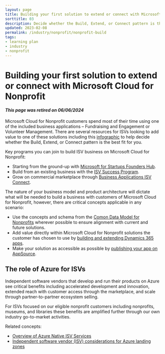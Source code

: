 ```yaml
---
layout: page
title: Building your first solution to extend or connect with Microsoft Cloud for Nonprofit
sorttitle: 03
description: Decide whether the Build, Extend, or Connect pattern is the best fit for you.
updated: 2023-02-08
permalink: /industry/nonprofit/nonprofit-build
tags:
- learning plan
- industry
- nonprofit
---
```


# Building your first solution to extend or connect with Microsoft Cloud for Nonprofit

#### ***This page was retired on 06/06/2024***

Microsoft Cloud for Nonprofit customers spend most of their time using one of the included business applications – Fundraising and Engagement or Volunteer Management. There are several resources for ISVs looking to add value to one of these solutions including this [infographic](https://assetsprod.microsoft.com/en-us/dyn365-isv-infographic.pdf) to help decide whether the Build, Extend, or Connect pattern is the best fit for you.

Key programs you can join to build ISV business on Microsoft Cloud for Nonprofit:
 - Starting from the ground-up with [Microsoft for Startups Founders Hub](https://www.microsoft.com/en-us/startups?rtc=1).
 - Build from an existing business with the [ISV Success Program](https://www.microsoft.com/en-us/isv/).
 - Grow on commercial marketplace through [Business Applications ISV Connect](https://partner.microsoft.com/en-us/solutions/business-applications/isv-build).

The nature of your business model and product architecture will dictate what will be needed to build a business with customers of Microsoft Cloud for Nonprofit, however, there are critical concepts applicable in any scenario:
 - Use the concepts and schema from the [Comon Data Model for Nonprofits](https://learn.microsoft.com/en-us/common-data-model/schema/core/applicationcommon/foundationcommon/crmcommon/accelerators/nonprofit/overview) wherever possible to ensure alignment with current and future solutions.
 - Add value directly within Microsoft Cloud for Nonprofit solutions the customer has chosen to use by [building and extending Dynamics 365 apps](https://learn.microsoft.com/en-us/power-apps/developer/model-driven-apps/overview).
 - Make your solution as accessible as possible by [publishing your app on AppSource](https://learn.microsoft.com/en-us/power-apps/developer/data-platform/publish-app-appsource).

## The role of Azure for ISVs
Independent software vendors that develop and run their products on Azure see critical benefits including accelerated development and innovation, extended reach with customer access through the marketplace, and scale through partner-to-partner ecosystem selling.

For ISVs focused on our eligible nonprofit customers including nonprofits, museums, and libraries these benefits are amplified further through our own industry go-to-market activities.

Related concepts:
 - [Overview of Azure Native ISV Services](https://learn.microsoft.com/en-us/azure/partner-solutions/overview)
 - [Independent software vendor (ISV) considerations for Azure landing zones](https://learn.microsoft.com/en-us/azure/cloud-adoption-framework/ready/landing-zone/isv-landing-zone?tabs=mg-env-no%2Cminimal)
